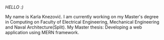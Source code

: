 *HELLO :)*

My name is Karla Knezović. I am currently working on my Master's degree in Computing on Faculty of Electrical Engineering, Mechanical Engineering and Naval 
Architecture(Split). My Master thesis: Developing a web application using MERN framework.

<!---
kknezovic/kknezovic is a ✨ special ✨ repository because its `README.md` (this file) appears on your GitHub profile.
You can click the Preview link to take a look at your changes.
--->
